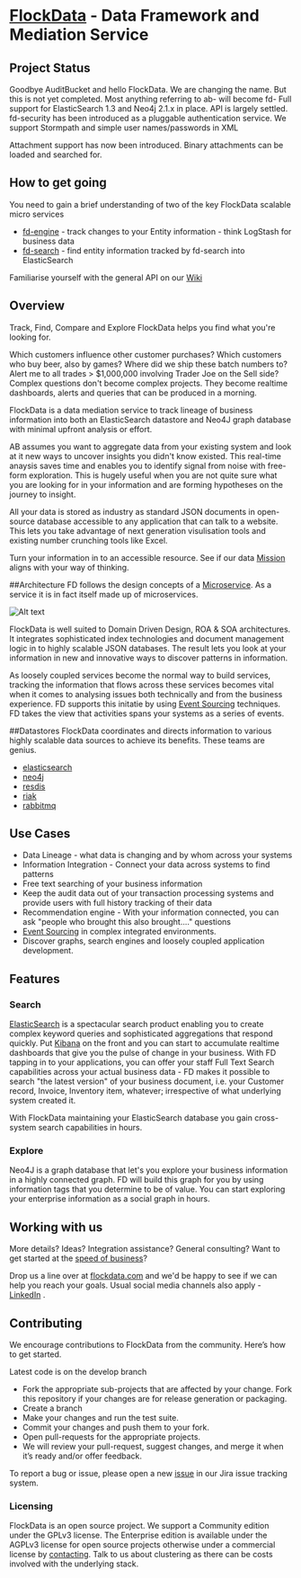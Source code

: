 [FlockData](http://FlockData.com) - Data Framework and Mediation Service
===========
## Project Status
Goodbye AuditBucket and hello FlockData. We are changing the name. But this is not yet completed. Most anything referring to ab- will become fd-
Full support for ElasticSearch 1.3 and Neo4j 2.1.x in place. API is largely settled. 
fd-security has been introduced as a pluggable authentication service. We support Stormpath and simple user names/passwords in XML

Attachment support has now been introduced. Binary attachments can be loaded and searched for.

## How to get going
You need to gain a brief understanding of two of the key FlockData scalable micro services
* [fd-engine](ab-engine/README.md) - track changes to your Entity information - think LogStash for business data  
* [fd-search](ab-search/README.md) - find entity information tracked by fd-search into ElasticSearch

Familiarise yourself with the general API on our [Wiki](http://www.monowai.com/wiki/pages/viewpage.action?pageId=13172790)

## Overview
Track, Find, Compare and Explore FlockData helps you find what you're looking for.

Which customers influence other customer purchases? Which customers who buy beer, also by games? Where did we ship these batch numbers to? Alert me to all trades > $1,000,000 involving Trader Joe on the Sell side? Complex questions don't become complex projects. They become realtime dashboards, alerts and queries that can be produced in a morning.

FlockData is a data mediation service to track lineage of business information into both an ElasticSearch datastore and Neo4J graph database with minimal upfront analysis or effort.

AB assumes you want to aggregate data from your existing system and look at it new ways to uncover insights you didn't know existed. This real-time anaysis saves time and enables you to identify signal from noise with free-form exploration. This is hugely useful when you are not quite sure what you are looking for in your information and are forming hypotheses on the journey to insight.

All your data is stored as industry as standard JSON documents in open-source database accessible to any application that can talk to a website. This lets you take advantage of next generation visulisation tools and existing number crunching tools like Excel.

Turn your information in to an accessible resource. See if our data [Mission](http://www.monowai.com/wiki/pages/viewpage.action?pageId=13172853) aligns with your way of thinking.

##Architecture
FD follows the design concepts of a [Microservice](http://martinfowler.com/articles/microservices.html). As a service it is in fact itself made up of microservices.

![Alt text](https://bitbucket.org/monowai/auditbucket/raw/ae02c715354756b22b7816986899fcf92a81219b/micro-service.png)

FlockData is well suited to Domain Driven Design, ROA & SOA architectures. It integrates sophisticated index technologies and document management logic in to highly scalable JSON databases. The result lets you look at your information in new and innovative ways to discover patterns in information. 

As loosely coupled services become the normal way to build services, tracking the information that flows across these services becomes vital when it comes to analysing issues both technically and from the business experience. FD supports this initatie by using [Event Sourcing](http://martinfowler.com/eaaDev/EventSourcing.html) techniques. FD takes the view that activities spans your systems as a series of events. 

##Datastores
FlockData coordinates and directs information to various highly scalable data sources to achieve its benefits. These teams are genius. 
* [elasticsearch](https://github.com/elasticsearch/elasticsearch)
* [neo4j](https://github.com/neo4j/neo4j)
* [resdis](https://github.com/antirez/redis)
* [riak](http://basho.com/riak/)
* [rabbitmq](https://github.com/rabbitmq/rabbitmq-server)

## Use Cases
* Data Lineage - what data is changing and by whom across your systems
* Information Integration - Connect your data across systems to find patterns
* Free text searching of your business information
* Keep the audit data out of your transaction processing systems and provide users with full history tracking of their data 
* Recommendation engine - With your information connected, you can ask "people who brought this also brought...." questions 
* [Event Sourcing](http://martinfowler.com/eaaDev/EventSourcing.html) in complex integrated environments.
* Discover graphs, search engines and loosely coupled application development.

## Features
### Search
[ElasticSearch](htt://www.elasticsearch.com) is a spectacular search product enabling you to create complex keyword queries and sophisticated aggregations that respond quickly.  Put [Kibana](http://www.elasticsearch.org/overview/kibana/) on the front and you can start to accumulate realtime dashboards that give you the pulse of change in your business. With FD tapping in to your applications, you can offer your staff Full Text Search capabilities across your actual business data - FD makes it possible to search "the latest version" of your business document, i.e. your Customer record, Invoice, Inventory item, whatever; irrespective of what underlying system created it. 

With FlockData maintaining your ElasticSearch database you gain cross-system search capabilities in hours.

### Explore
Neo4J is a graph database that let's you explore your business information in a highly connected graph. FD will build this graph for you by using information tags that you determine to be of value. You can start exploring your enterprise information as a social graph in hours.

## Working with us
More details? Ideas? Integration assistance? General consulting? Want to get started at the [speed of business](http://www.adamalthus.com/blog/2013/06/05/cloud-computing-and-complexity/#more-890)? 

Drop us a line over at [flockdata.com](http://flockdata.com/) and we'd be happy to see if we can help you reach your goals. Usual social media channels also apply - [LinkedIn](http://www.linkedin.com/company/3361595) .

## Contributing
We encourage contributions to FlockData from the community. Here’s how to get started.

Latest code is on the develop branch

* Fork the appropriate sub-projects that are affected by your change. Fork this repository if your changes are for release generation or packaging.
* Create a branch
* Make your changes and run the test suite.
* Commit your changes and push them to your fork.
* Open pull-requests for the appropriate projects.
* We will review your pull-request, suggest changes, and merge it when it’s ready and/or offer feedback.

To report a bug or issue, please open a new [issue](https://monowai.atlassian.net/) in our Jira issue tracking system.

### Licensing
FlockData is an open source project. We support a Community edition under the GPLv3 license. The Enterprise edition is available under the AGPLv3 license for open source projects otherwise under a commercial license by [contacting](http://flockdata.com/). Talk to us about clustering as there can be costs involved with the underlying stack.


